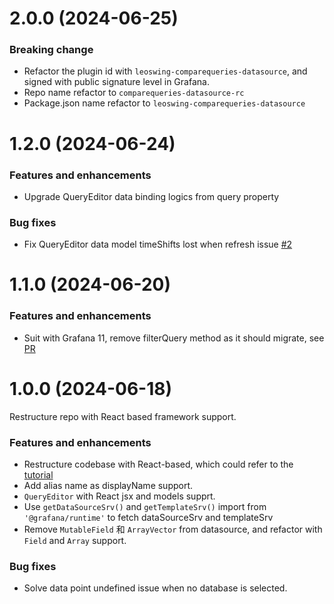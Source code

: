 # 2.0.0 (2024-06-25)

### Breaking change

- Refactor the plugin id with `leoswing-comparequeries-datasource`, and signed with public signature level in Grafana.
- Repo name refactor to `comparequeries-datasource-rc`
- Package.json name refactor to `leoswing-comparequeries-datasource`

# 1.2.0 (2024-06-24)

### Features and enhancements

- Upgrade QueryEditor data binding logics from query property

### Bug fixes

- Fix QueryEditor data model timeShifts lost when refresh issue [#2](https://github.com/leoswing/comparequeries-datasource-rc/issues/2)

# 1.1.0 (2024-06-20)

### Features and enhancements

- Suit with Grafana 11, remove filterQuery method as it should migrate, see [PR](https://github.com/leoswing/comparequeries-datasource-rc/pull/1)

# 1.0.0 (2024-06-18)

Restructure repo with React based framework support.

### Features and enhancements

- Restructure codebase with React-based, which could refer to the [tutorial](https://grafana.com/developers/plugin-tools/tutorials/build-a-data-source-plugin)
- Add alias name as displayName support.
- `QueryEditor` with React jsx and models supprt.
- Use `getDataSourceSrv()` and `getTemplateSrv()` import from `'@grafana/runtime'` to fetch dataSourceSrv and templateSrv
- Remove `MutableField` 和 `ArrayVector` from datasource, and refactor with `Field` and `Array` support.

### Bug fixes

- Solve data point undefined issue when no database is selected.